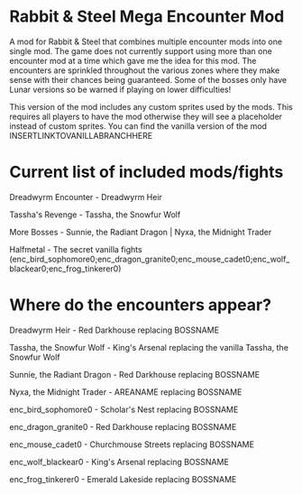 # Rabbit &amp; Steel Mega Encounter Mod
A mod for Rabbit &amp; Steel that combines multiple encounter mods into one single mod. The game does not currently support using more than one encounter mod at a time which gave me the idea for this mod. The encounters are sprinkled throughout the various zones where they make sense with their chances being guaranteed. Some of the bosses only have Lunar versions so be warned if playing on lower difficulties!

This version of the mod includes any custom sprites used by the mods. This requires all players to have the mod otherwise they will see a placeholder instead of custom sprites.
You can find the vanilla version of the mod INSERTLINKTOVANILLABRANCHHERE

# Current list of included mods/fights

Dreadwyrm Encounter - Dreadwyrm Heir

Tassha's Revenge - Tassha, the Snowfur Wolf

More Bosses - Sunnie, the Radiant Dragon | Nyxa, the Midnight Trader

Halfmetal - The secret vanilla fights (enc_bird_sophomore0;enc_dragon_granite0;enc_mouse_cadet0;enc_wolf_blackear0;enc_frog_tinkerer0)

# Where do the encounters appear?

Dreadwyrm Heir - Red Darkhouse replacing BOSSNAME

Tassha, the Snowfur Wolf - King's Arsenal replacing the vanilla Tassha, the Snowfur Wolf

Sunnie, the Radiant Dragon - Red Darkhouse replacing BOSSNAME

Nyxa, the Midnight Trader - AREANAME replacing BOSSNAME

enc_bird_sophomore0 - Scholar's Nest replacing BOSSNAME

enc_dragon_granite0 - Red Darkhouse replacing BOSSNAME

enc_mouse_cadet0 - Churchmouse Streets replacing BOSSNAME

enc_wolf_blackear0 - King's Arsenal replacing BOSSNAME

enc_frog_tinkerer0 - Emerald Lakeside replacing BOSSNAME
